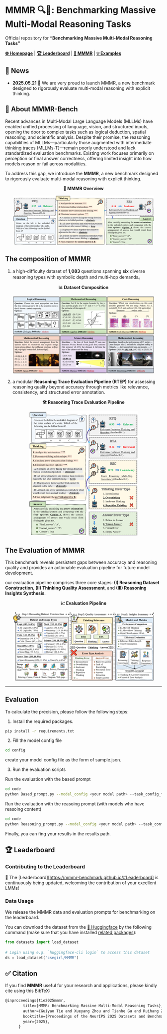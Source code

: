 # MMMR 🔍🧠: **Benchmarking Massive Multi-Modal Reasoning Tasks**

Official repository for **“Benchmarking Massive Multi-Modal Reasoning Tasks”**

[**🌐 Homepage**](https://mmmr-benchmark.github.io/) | [**🏆 Leaderboard**](https://mmmr-benchmark.github.io/#leaderboard) | [**🤗 MMMR**](https://huggingface.co/datasets/csegirl/MMMR) | [**💡 Examples**](https://mmmr-benchmark.github.io/#Examples)

## 📢 News

- **2025.05.21** 🎉 We are very proud to launch MMMR, a new benchmark designed to rigorously evaluate multi-modal reasoning with explicit thinking.

## 📘 About MMMR-Bench

Recent advances in Multi-Modal Large Language Models (MLLMs) have enabled unified processing of language, vision, and structured inputs, opening the door to complex tasks such as logical deduction, spatial reasoning, and scientific analysis. Despite their promise, the reasoning capabilities of MLLMs—particularly those augmented with intermediate thinking traces (MLLMs-T)—remain poorly understood and lack standardized evaluation benchmarks. Existing work focuses primarily on perception or final answer correctness, offering limited insight into how models reason or fail across modalities. 

To address this gap, we introduce the **MMMR**, a new benchmark designed to rigorously evaluate multi-modal reasoning with explicit thinking.

<p align="center"><strong>🧠 MMMR Overview</strong></p>
<p align="center">
    <img src="readme_imgs/overview.png" width="90%"> <br>
</p>

## The composition of MMMR
1) a high-difficulty dataset of **1,083** questions spanning **six** diverse reasoning types with symbolic depth and multi-hop demands。

<p align="center"><strong>📊 Dataset Composition</strong></p>
<p align="center">
    <img src="readme_imgs/data.png" width="90%"> <br>
</p>

2) a modular **Reasoning Trace Evaluation Pipeline (RTEP)** for assessing reasoning quality beyond accuracy through metrics like relevance, consistency, and structured error annotation.

<p align="center"><strong>🛠️ Reasoning Trace Evaluation Pipeline </strong></p>
<p align="center">
    <img src="readme_imgs/pipeline.png" width="70%"> <br>
</p>

## The Evaluation of MMMR

This benchmark reveals persistent gaps between accuracy and reasoning quality and provides an actionable evaluation pipeline for future model development.

our evaluation pipeline comprises three core stages: **(I) Reasoning Dataset Construction**, **(II) Thinking Quality Assessment**, and **(III) Reasoning Insights Synthesis**.

<p align="center"><strong>📈 Evaluation Pipeline</strong></p>
<p align="center">
    <img src="readme_imgs/eval.png" width="90%"> <br>
</p>

---

## Evaluation

To calculate the precision, please follow the following steps:
1. Install the required packages.

```bash
pip install -r requirements.txt
```

2. Fill the model config file

```bash
cd config
```

create your model config file as the form of sample.json.

3. Run the evaluation scripts

Run the evaluation with the based prompt

```bash
cd code
python Based_prompt.py --model_config <your model path> --task_config_file <the dataset json file path> --test_num <test number> --results_file <your results path>
```

Run the evaluation with the reasoing prompt (with models who have reasoing content)

```bash
cd code
python Reasoning_prompt.py --model_config <your model path> --task_config_file <the dataset json file path> --test_num <test number> -results_file <your results path>
```

Finally, you can fing your results in the results path.

## 🏆 Leaderboard

### Contributing to the Leaderboard

🚨 The [Leaderboard][https://mmmr-benchmark.github.io/#Leaderboard] is continuously being updated, welcoming the contribution of your excellent LMMs!


### Data Usage

We release the MMMR data and evaluation prompts for benchmarking on the leaderboard.

You can download the dataset from the [🤗 Huggingface](https://huggingface.co/datasets/csegirl/MMMR) by the following command (make sure that you have installed [related packages](https://huggingface.co/docs/datasets/quickstart)):

```python
from datasets import load_dataset

# Login using e.g. `huggingface-cli login` to access this dataset
ds = load_dataset("csegirl/MMMR")
```

## :white_check_mark: Citation

If you find **MMMR** useful for your research and applications, please kindly cite using this BibTeX:

```latex
@inproceedings{tie2025mmmr,
        title={MMMR: Benchmarking Massive Multi-Modal Reasoning Tasks},
        author={Guiyao Tie and Xueyang Zhou and Tianhe Gu and Ruihang Zhang and Chaoran Hu and Sizhe Zhang and Mengqu Sun and Yan Zhang and Pan Zhou and Lichao Sun},
        booktitle={Proceedings of the NeurIPS 2025 Datasets and Benchmarks Track},
        year={2025},
      }
```